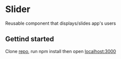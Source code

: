 # Slider
Reusable component that displays/slides app's users
## Gettind started
Clone [repo](https://github.com/Cherubln/Slider), run npm install then open [localhost:3000](http://localhost:3000)
